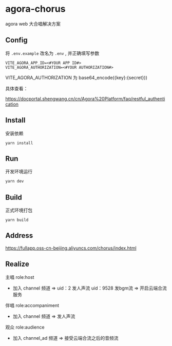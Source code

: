 # agora-chorus

agora web 大合唱解决方案

## **Config**

将 `.env.example` 改名为 `.env` , 并正确填写参数

```
VITE_AGORA_APP_ID=<#YOUR APP ID#>
VITE_AGORA_AUTHORIZATION=<#YOUR AUTHORIZATION#>
```

VITE_AGORA_AUTHORIZATION 为  base64_encode({key}:{secret})) 

具体查看：

https://docportal.shengwang.cn/cn/Agora%20Platform/faq/restful_authentication



## Install

安装依赖

```basic
yarn install 
```

## Run

开发环境运行

```bash
yarn dev
```

## Build

正式环境打包

```
yarn build
```

## Address

https://fullapp.oss-cn-beijing.aliyuncs.com/chorus/index.html

## Realize

主唱 role:host

* 加入 channel 频道 => uid：2 发人声流  uid：9528 发bgm流 => 开启云端合流服务

伴唱 role:accompaniment

* 加入 channel 频道 =>  发人声流

观众 role:audience

* 加入 channel_ad 频道 =>  接受云端合流之后的音频流





